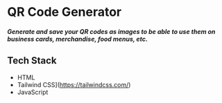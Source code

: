 # QR Code Generator

##### Generate and save your QR codes as images to be able to use them on business cards, merchandise, food menus, etc.

## Tech Stack
- HTML
- Tailwind CSS](https://tailwindcss.com/)
- JavaScript
